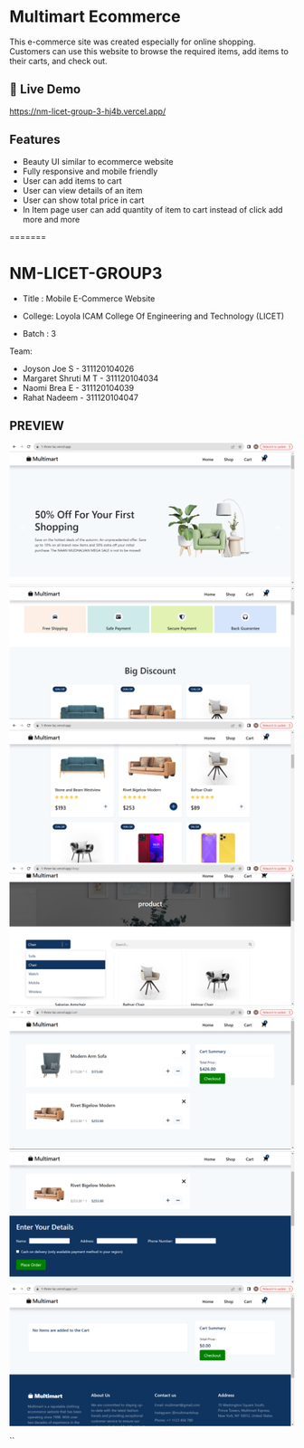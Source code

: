 # Multimart Ecommerce
This e-commerce site was created especially for online shopping. Customers can use this website to browse the required items, add items to their carts, and check out.

## 📌 Live Demo
https://nm-licet-group-3-hj4b.vercel.app/

## Features
- Beauty UI similar to ecommerce website
- Fully responsive and mobile friendly
- User can add items to cart
- User can view details of an item
- User can show total price in cart
- In Item page user can add quantity of item to cart instead of click add more and more 

=======
# NM-LICET-GROUP3

- Title  : Mobile E-Commerce Website

- College: Loyola ICAM College Of Engineering and Technology (LICET)
- Batch  : 3

 Team:
 - Joyson Joe S - 311120104026
 - Margaret Shruti M T - 311120104034
 - Naomi Brea E - 311120104039
 - Rahat Nadeem - 311120104047

 ## PREVIEW
![Alt text](image.png)
![Alt text](image-1.png)
![Alt text](image-2.png)
![Alt text](image-3.png)
![Alt text](image-4.png)
![Alt text](image-5.png)
![Alt text](image-6.png)


``





